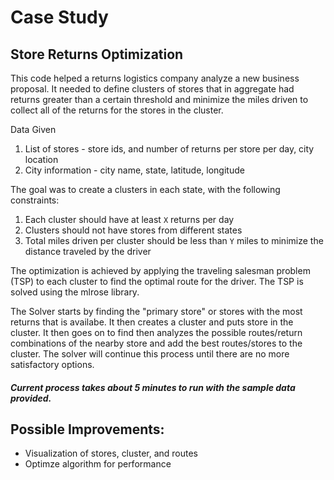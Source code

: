 # Case Study
## Store Returns Optimization

This code helped a returns logistics company analyze a new business proposal. It needed to define clusters of stores that in aggregate had returns greater than a certain threshold and minimize the miles driven to collect all of the returns for the stores in the cluster.

Data Given
1. List of stores - store ids, and number of returns per store per day, city location
2. City information - city name, state, latitude, longitude

The goal was to create a clusters in each state, with the following constraints:
1. Each cluster should have at least `X` returns per day
2. Clusters should not have stores from different states
3. Total miles driven per cluster should be less than `Y` miles to minimize the distance traveled by the driver

The optimization is achieved by applying the traveling salesman problem (TSP) to each cluster to find the optimal route for the driver. The TSP is solved using the mlrose library.

The Solver starts by finding the "primary store" or stores with the most returns that is availabe. It then creates a cluster and puts store in the cluster. It then goes on to find then analyzes the possible routes/return combinations of the nearby store and add the best routes/stores to the cluster. The solver will continue this process until there are no more satisfactory options.

##### Current process takes about 5 minutes to run with the sample data provided.

## Possible Improvements:
- Visualization of stores, cluster, and routes
- Optimze algorithm for performance